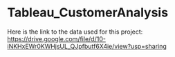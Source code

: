 # Tableau_CustomerAnalysis
Here is the link to the data used for this project: https://drive.google.com/file/d/10-iNKHxEWr0KWHjsUL_QJpfbutf6X4ie/view?usp=sharing
